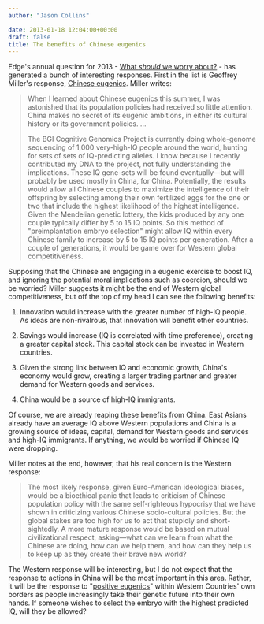 ```yaml
---
author: "Jason Collins"

date: 2013-01-18 12:04:00+00:00
draft: false
title: The benefits of Chinese eugenics
---
```


Edge's annual question for 2013 - [What *should* we worry about?](http://edge.org/responses/q2013) - has generated a bunch of interesting responses. First in the list is Geoffrey Miller's response, [Chinese eugenics](http://edge.org/response-detail/23838). Miller writes:


<blockquote>When I learned about Chinese eugenics this summer, I was astonished that its population policies had received so little attention. China makes no secret of its eugenic ambitions, in either its cultural history or its government policies. ...

The BGI Cognitive Genomics Project is currently doing whole-genome sequencing of 1,000 very-high-IQ people around the world, hunting for sets of sets of IQ-predicting alleles. I know because I recently contributed my DNA to the project, not fully understanding the implications. These IQ gene-sets will be found eventually—but will probably be used mostly in China, for China. Potentially, the results would allow all Chinese couples to maximize the intelligence of their offspring by selecting among their own fertilized eggs for the one or two that include the highest likelihood of the highest intelligence. Given the Mendelian genetic lottery, the kids produced by any one couple typically differ by 5 to 15 IQ points. So this method of "preimplantation embryo selection" might allow IQ within every Chinese family to increase by 5 to 15 IQ points per generation. After a couple of generations, it would be game over for Western global competitiveness.</blockquote>


Supposing that the Chinese are engaging in a eugenic exercise to boost IQ, and ignoring the potential moral implications such as coercion, should we be worried? Miller suggests it might be the end of Western global competitiveness, but off the top of my head I can see the following benefits:



	
  1. Innovation would increase with the greater number of high-IQ people. As ideas are non-rivalrous, that innovation will benefit other countries.

	
  2. Savings would increase (IQ is correlated with time preference), creating a greater capital stock. This capital stock can be invested in Western countries.

	
  3. Given the strong link between IQ and economic growth, China's economy would grow, creating a larger trading partner and greater demand for Western goods and services.

	
  4. China would be a source of high-IQ immigrants.


Of course, we are already reaping these benefits from China. East Asians already have an average IQ above Western populations and China is a growing source of ideas, capital, demand for Western goods and services and high-IQ immigrants. If anything, we would be worried if Chinese IQ were dropping.

Miller notes at the end, however, that his real concern is the Western response:


<blockquote>The most likely response, given Euro-American ideological biases, would be a bioethical panic that leads to criticism of Chinese population policy with the same self-righteous hypocrisy that we have shown in criticizing various Chinese socio-cultural policies. But the global stakes are too high for us to act that stupidly and short-sightedly. A more mature response would be based on mutual civilizational respect, asking—what can we learn from what the Chinese are doing, how can we help them, and how can they help us to keep up as they create their brave new world?</blockquote>


The Western response will be interesting, but I do not expect that the response to actions in China will be the most important in this area. Rather, it will be the response to "[positive eugenics](https://www.jasoncollins.blog/positive-eugenics/)" within Western Countries' own borders as people increasingly take their genetic future into their own hands. If someone wishes to select the embryo with the highest predicted IQ, will they be allowed?

